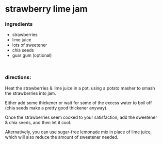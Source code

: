 # strawberry lime jam

### ingredients
- strawberries
- lime juice
- lots of sweetener
- chia seeds
- guar gum (optional)

<br>

### directions:

Heat the strawberries & lime juice in a pot, using a potato masher to smash the strawberries into jam.

Either add some thickener or wait for some of the excess water to boil off (chia seeds make a pretty good thickener anyway).

Once the strawberries seem cooked to your satisfaction, add the sweetener & chia seeds, and then let it cool.

Alternatively, you can use sugar-free lemonade mix in place of lime juice, which will also reduce the amount of sweetener needed.

